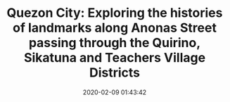 ---
date: 2020-02-09 01:43:42
link:
  source: pocket
  source_url: https://getpocket.com
  text: 'Quezon City: Exploring the histories of landmarks along Anonas Street passing
    through the Quirino, Sikatuna and Teachers Village Districts'
  url: https://lakansining.wordpress.com/2020/02/02/quezon-city-exploring-the-histories-of-landmarks-along-anonas-street-passing-through-the-quirino-sikatuna-and-teachers-village-districts/
slug: quezon-city-exploring-the-histories-of-landmarks-along-anonas-street-passing-through-the-quirino-sikatuna-and-teachers-village-districts
source: pocket
syndicated:
- type: twitter
  url: https://twitter.com/roytang/statuses/1226330129221242880/
title: 'Quezon City: Exploring the histories of landmarks along Anonas Street passing
  through the Quirino, Sikatuna and Teachers Village Districts'
---